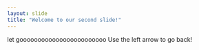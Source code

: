 ```yaml
---
layout: slide
title: "Welcome to our second slide!"
---
```

let goooooooooooooooooooooooo
Use the left arrow to go back!
